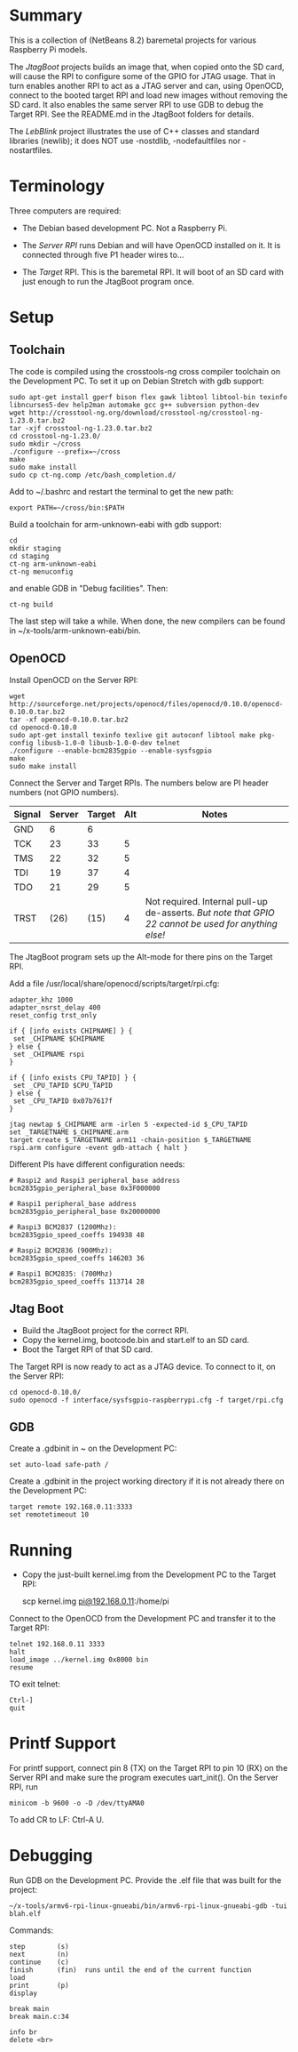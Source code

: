 # Summary

This is a collection of (NetBeans 8.2) baremetal projects for various Raspberry
Pi models.

The *JtagBoot* projects builds an image that, when copied onto the SD card, will
cause the RPI to configure some of the GPIO for JTAG usage. That in turn enables
another RPI to act as a JTAG server and can, using OpenOCD, connect to the booted
target RPI and load new images without removing the SD card. It also enables
the same server RPI to use GDB to debug the Target RPI. See the README.md in the
JtagBoot folders for details.

The *LebBlink* project illustrates the use of C++ classes and standard libraries (newlib);
it does NOT use -nostdlib, -nodefaultfiles nor -nostartfiles.

# Terminology

Three computers are required:

- The Debian based development PC. Not a Raspberry Pi.

- The *Server RPI* runs Debian and will have OpenOCD installed on it. It is connected 
through five P1 header wires to...

- The *Target* RPI. This is the baremetal RPI. It will boot of an SD card with just
enough to run the JtagBoot program once.

# Setup

## Toolchain

The code is compiled using the crosstools-ng cross compiler toolchain on the Development
PC. To set it up on Debian Stretch with gdb support:

    sudo apt-get install gperf bison flex gawk libtool libtool-bin texinfo libncurses5-dev help2man automake gcc g++ subversion python-dev
    wget http://crosstool-ng.org/download/crosstool-ng/crosstool-ng-1.23.0.tar.bz2
    tar -xjf crosstool-ng-1.23.0.tar.bz2
    cd crosstool-ng-1.23.0/
    sudo mkdir ~/cross
    ./configure --prefix=~/cross
    make
    sudo make install
    sudo cp ct-ng.comp /etc/bash_completion.d/

Add to ~/.bashrc and restart the terminal to get the new path: 

    export PATH=~/cross/bin:$PATH

Build a toolchain for arm-unknown-eabi with gdb support:

    cd
    mkdir staging
    cd staging
    ct-ng arm-unknown-eabi
    ct-ng menuconfig

and enable GDB in "Debug facilities". Then:

    ct-ng build

The last step will take a while. When done, the new compilers can be found in
~/x-tools/arm-unknown-eabi/bin.

## OpenOCD

Install OpenOCD on the Server RPI:

    wget http://sourceforge.net/projects/openocd/files/openocd/0.10.0/openocd-0.10.0.tar.bz2
    tar -xf openocd-0.10.0.tar.bz2
    cd openocd-0.10.0
    sudo apt-get install texinfo texlive git autoconf libtool make pkg-config libusb-1.0-0 libusb-1.0-0-dev telnet
    ./configure --enable-bcm2835gpio --enable-sysfsgpio
    make
    sudo make install

Connect the Server and Target RPIs. The numbers below are PI header numbers (not GPIO numbers).

| Signal | Server | Target | Alt | Notes |
|--------|--------|--------|-----|-------|
| GND    | 6      | 6      |     |       |
| TCK    | 23     | 33     |  5  |       |
| TMS    | 22     | 32     |  5  |       |
| TDI    | 19     | 37     |  4  |       |
| TDO    | 21     | 29     |  5  |       | 
| TRST   | (26)   | (15)   |  4  | Not required. Internal pull-up de-asserts. *But note that GPIO 22 cannot be used for anything else!* |

The JtagBoot program sets up the Alt-mode for there pins on the Target RPI.

Add a file /usr/local/share/openocd/scripts/target/rpi.cfg:

    adapter_khz 1000
    adapter_nsrst_delay 400
    reset_config trst_only
    
    if { [info exists CHIPNAME] } {
     set _CHIPNAME $CHIPNAME
    } else {
     set _CHIPNAME rspi
    }
    
    if { [info exists CPU_TAPID] } {
     set _CPU_TAPID $CPU_TAPID
    } else {
     set _CPU_TAPID 0x07b7617f
    }
    
    jtag newtap $_CHIPNAME arm -irlen 5 -expected-id $_CPU_TAPID
    set _TARGETNAME $_CHIPNAME.arm
    target create $_TARGETNAME arm11 -chain-position $_TARGETNAME
    rspi.arm configure -event gdb-attach { halt }

Different PIs have different configuration needs:

    # Raspi2 and Raspi3 peripheral_base address
    bcm2835gpio_peripheral_base 0x3F000000
    
    # Raspi1 peripheral_base address
    bcm2835gpio_peripheral_base 0x20000000
    
    # Raspi3 BCM2837 (1200Mhz): 
    bcm2835gpio_speed_coeffs 194938 48
    
    # Raspi2 BCM2836 (900Mhz):
    bcm2835gpio_speed_coeffs 146203 36
    
    # Raspi1 BCM2835: (700Mhz)
    bcm2835gpio_speed_coeffs 113714 28

## Jtag Boot

- Build the JtagBoot project for the correct RPI.
- Copy the kernel.img, bootcode.bin and start.elf to an SD card.
- Boot the Target RPI of that SD card.

The Target RPI is now ready to act as a JTAG device. To connect to it, on the
Server RPI:

    cd openocd-0.10.0/
    sudo openocd -f interface/sysfsgpio-raspberrypi.cfg -f target/rpi.cfg

## GDB

Create a .gdbinit in ~ on the Development PC:

    set auto-load safe-path /

Create a .gdbinit in the project working directory if it is not already there on the Development PC:

    target remote 192.168.0.11:3333
    set remotetimeout 10

# Running 

- Copy the just-built kernel.img from the Development PC to the Target RPI:

    scp kernel.img pi@192.168.0.11:/home/pi

Connect to the OpenOCD from the Development PC and transfer it to the Target RPI:

    telnet 192.168.0.11 3333
    halt
    load_image ../kernel.img 0x8000 bin
    resume

TO exit telnet:

    Ctrl-]
    quit


# Printf Support

For printf support, connect pin 8 (TX) on the Target RPI to pin 10 (RX) on the
Server RPI and make sure the program executes uart_init(). On the Server RPI,
run

    minicom -b 9600 -o -D /dev/ttyAMA0

To add CR to LF: Ctrl-A U.

# Debugging

Run GDB on the Development PC. Provide the .elf file that was built for the project:

    ~/x-tools/armv6-rpi-linux-gnueabi/bin/armv6-rpi-linux-gnueabi-gdb -tui blah.elf

Commands:

    step        (s)
    next        (n)
    continue    (c)
    finish      (fin)  runs until the end of the current function
    load
    print       (p)
    display
    
    break main
    break main.c:34
    
    info br
    delete <br>
